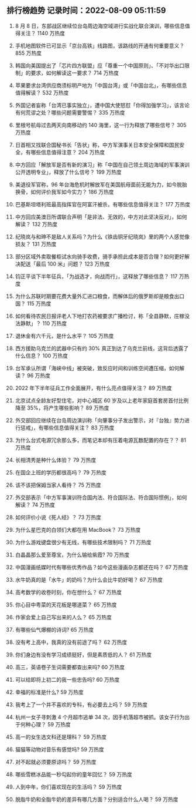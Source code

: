 
## 排行榜趋势 记录时间：2022-08-09 05:11:59
  
  1. 8 月 8 日，东部战区继续位台岛周边海空域进行实战化联合演训，哪些信息值得关注？ 1140 万热度
    
  2. 手机地图软件已可显示「京台高铁」线路图，该路线的开通有何重要意义？ 855 万热度
    
  3. 韩国向美国提出了「芯片四方联盟」应「尊重一个中国原则」、「不对华出口限制」的要求，如何解读这一要求？ 714 万热度
    
  4. 苹果要求台湾供应商须标明产地为「中国台湾」或「中国台北」，有哪些信息值得解读？ 532 万热度
    
  5. 外国记者妄称「台湾已事实独立」，遭中国大使怒怼「你得加强学习」，该言论有何荒谬之处？哪些问题需要警惕？ 335 万热度
    
  6. 里根号航母过去两天向南移动约 140 海里，这一行为释放了哪些信号？ 305 万热度
    
  7. 日首相又找联合国秘书长「告状」称，中方军演事关日本安全保障和国民安全，有哪些信息值得注意？ 204 万热度
    
  8. 中方回应「解放军是否有新的演习」称「中国在自己领土周边海域的军事演训公开透明专业」，释放了什么信号？ 199 万热度
    
  9. 美退役军官称，96 年台海危机时解放军在美国航母面前无能为力，如今脱胎换骨，如何评价我军如今实力？ 186 万热度
    
  10. 巴基斯坦塔利班最高指挥官在阿富汗被杀，有哪些信息值得关注？ 177 万热度
    
  11. 中方回应美澳日所谓联合声明「是非法、无效的，中方对此坚决反对」，如何解读？ 132 万热度
    
  12. 纪晓岚与和珅不是敌人关系吗？为什么《铁齿铜牙纪晓岚》里的两个人感觉像损友？ 131 万热度
    
  13. 部分区域外卖取餐柜试水向骑手收费，骑手承担此成本是否合理？如何更好解决配送「最后 100 米」问题？ 123 万热度
    
  14. 钧正平谈下半年征兵，「为战选才，向战而行」，这释放了哪些信息？ 117 万热度
    
  15. 为什么苏联时期要花费大量外汇进口粮食，而解体后的俄罗斯却是粮食出口国？ 115 万热度
    
  16. 如何看待农民日报评老人下地打农药被要求广播检讨，称「全县静默，庄稼没法静默」？ 110 万热度
    
  17. 退休金有六千元，是什么水平？ 105 万热度
    
  18. 西方援助乌克兰的武器中只有约 30% 真正到达了乌克兰前线，这背后透露了什么信息？ 100 万热度
    
  19. 台军承认所谓「海峡中线」被突破，致反应时间和训练空间遭压缩，如何解读？ 96 万热度
    
  20. 2022 年下半年征兵工作全面展开，有什么亮点值得关注？ 89 万热度
    
  21. 北京试点全龄友好型住宅，对中心城区 60 岁及以上老年家庭首套房首付比例降至 35%，将产生哪些影响？ 89 万热度
    
  22. 外交部回应继续在台岛周边演训称「向肇事分子发出警示，对『台独』势力进行惩戒」，有哪些信息值得关注？ 83 万热度
    
  23. 为什么台式电源冗余那么多，而笔记本却有压着电源瓦数配置的存在？？ 81 万热度
    
  24. 长相清秀是种什么体验？ 79 万热度
    
  25. 在国企上班的学历都很高吗？ 79 万热度
    
  26. 该不该把保姆当家人看待？ 75 万热度
    
  27. 外交部表示「中方军事演训符合国内法、符合国际法、符合国际惯例」，如何解读？ 74 万热度
    
  28. 如何评价小说《死人经》？ 73 万热度
    
  29. 为什么星巴克的白领们大都在用 MacBook？ 73 万热度
    
  30. 为什么游戏键盘很少有无线，有哪些技术限制吗？ 71 万热度
    
  31. 白晶晶那么爱至尊宝，为什么输给紫霞? 70 万热度
    
  32. 中国漫画纸媒时代有哪些优秀作品？如今这些漫画杂志都还在吗？ 67 万热度
    
  33. 水牛奶真的是「水牛」的奶吗？为什么会比牛奶好喝？ 67 万热度
    
  34. 高考数学的收卷时刻，你在想什么？ 67 万热度
    
  35. 你心目中粤菜的天花板是哪道菜？ 65 万热度
    
  36. 作家会爱上自己写出来的人么？ 65 万热度
    
  37. 有哪些仙气爆棚的诗词? 65 万热度
    
  38. 没有考上高中，我真的没有前途了吗？ 62 万热度
    
  39. 你们身边有没有学习成绩挺好，但是素质低的人？ 61 万热度
    
  40. 高三，英语卷子生词需要都查出来吗? 60 万热度
    
  41. 可以给即将上初二的我一些忠告吗? 60 万热度
    
  42. 幸福的标准是什么? 59 万热度
    
  43. 我考上了一个并不喜欢的专科，有必要去上吗？ 59 万热度
    
  44. 杭州一女子寻刺激 4 个月超市逃单 34 次，因手机落超市被抓。该女子行为出于何种心理？ 59 万热度
    
  45. 高一的女生选文科还是理科？ 59 万热度
    
  46. 猫猫等动物对音乐有感觉吗? 59 万热度
    
  47. 对不起就必须要原谅吗？ 59 万热度
    
  48. 哪些雪糕冰品能一秒勾起你的童年回忆？ 59 万热度
    
  49. 人到中年，你们喜欢现在的生活吗？ 59 万热度
    
  50. 脱脂牛奶和全脂牛奶的差异有哪几方面？分别适合什么人喝？ 59 万热度
    